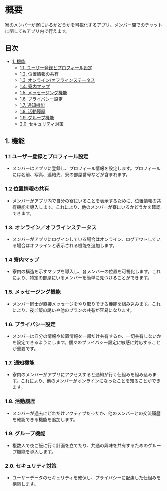 # 概要
寮のメンバーが寮にいるかどうかを可視化するアプリ。メンバー間でのチャットに関してもアプリ内で行えます。

## 目次

- [1. 機能](#1-機能)
  - [1.1. ユーザー登録とプロフィール設定](#11-ユーザー登録とプロフィール設定)
  - [1.2. 位置情報の共有](#12-位置情報の共有)
  - [1.3. オンライン/オフラインステータス](#13-オンライン/オフラインステータス)
  - [1.4. 寮内マップ](#14-寮内マップ)
  - [1.5. メッセージング機能](#15-メッセージング機能)
  - [1.6. プライバシー設定](#16-プライバシー設定)
  - [1.7. 通知機能](#17-通知機能)
  - [1.8. 活動履歴](#18-活動履歴)
  - [1.9. グループ機能](#19-グループ機能)
  - [2.0. セキュリティ対策](#20-セキュリティ対策)

## 1. 機能

### 1.1 ユーザー登録とプロフィール設定
* メンバーはアプリに登録し、プロフィール情報を設定します。プロフィールには名前、写真、連絡先、寮の部屋番号などが含まれます。

### 1.2 位置情報の共有
* メンバーがアプリ内で自分の寮にいることを表示するために、位置情報の共有機能を導入します。これにより、他のメンバーが寮にいるかどうかを確認できます。

### 1.3. オンライン／オフラインステータス
* メンバーがアプリにログインしている場合はオンライン、ログアウトしている場合はオフラインと表示される機能を追加します。

### 1.4 寮内マップ
* 寮内の構造を示すマップを導入し、各メンバーの位置を可視化します。これにより、特定の部屋にいるメンバーを簡単に見つけることができます。

### 1.5. メッセージング機能
* メンバー同士が直接メッセージをやり取りできる機能を組み込みます。これにより、夜ご飯の誘いや他のプランの共有が容易になります。

### 1.6. プライバシー設定
* メンバーは自分の情報や位置情報を一部だけ共有するか、一切共有しないかを設定できるようにします。個々のプライバシー設定に敏感に対応することが重要です。

### 1.7. 通知機能
* 寮内のメンバーがアプリにアクセスすると通知が行く仕組みを組み込みます。これにより、他のメンバーがオンラインになったことを知ることができます。

### 1.8. 活動履歴
* メンバーが過去にどれだけアクティブだったか、他のメンバーとの交流履歴を確認できる機能を追加します。

### 1.9. グループ機能
* 複数人で夜ご飯に行く計画を立てたり、共通の興味を共有するためのグループ機能を導入します。

### 2.0. セキュリティ対策
* ユーザーデータのセキュリティを確保し、プライバシーに配慮した仕組みを構築します。